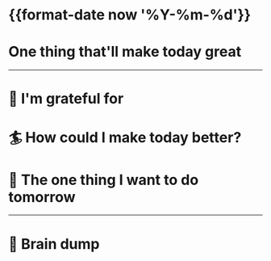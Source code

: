 # {{format-date now '%Y-%m-%d'}}

# One thing that'll make today great

---

# 🤗 I'm grateful for

# 🏄 How could I make today better?

# 🏹 The one thing I want to do tomorrow

---

# 💭 Brain dump
